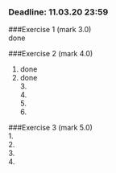 ### Deadline: 11.03.20 23:59

###Exercise 1 (mark 3.0)<br />
done<br />

###Exercise 2 (mark 4.0)<br />
1. done<br />
2. done<br />
3.<br />
4.<br />
5.<br />
6.<br />

###Exercise 3 (mark 5.0)<br />
1.<br />
2.<br />
3.<br />
4.<br />
